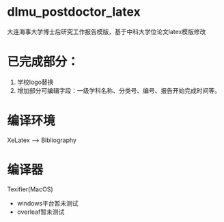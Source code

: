 # dlmu_postdoctor_latex
大连海事大学博士后研究工作报告模版，基于中科大学位论文latex模版修改

# 已完成部分：
1. 学校logo替换
2. 增加部分可编辑字段：一级学科名称、分类号、编号、报告开始完成时间等。



# 编译环境
XeLatex --> Bibliography

# 编译器 
Texifier(MacOS)
- windows平台暂未测试
- overleaf暂未测试
